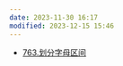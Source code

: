 ```yaml
---
date: 2023-11-30 16:17
modified: 2023-12-15 15:46
---
```

- [763.划分字母区间](https://leetcode.cn/problems/partition-labels/)
